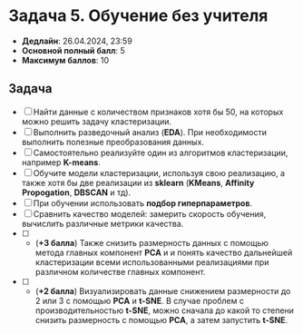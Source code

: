 # Задача 5. Обучение без учителя

* **Дедлайн**: 26.04.2024, 23:59
* **Основной полный балл**: 5
* **Максимум баллов**: 10

## Задача

- [ ] Найти данные с количеством признаков хотя бы 50, на которых можно решить задачу кластеризации.
- [ ] Выполнить разведочный анализ (**EDA**). При необходимости выполнить полезные преобразования данных.
- [ ] Самостоятельно реализуйте один из алгоритмов кластеризации, например **K-means**.
- [ ] Обучите модели кластеризации, используя свою реализацию, а также хотя бы две реализации из **sklearn** (**KMeans**, **Affinity Propogation**, **DBSCAN** и тд).
- [ ] При обучении использовать **подбор гиперпараметров**.
- [ ] Сравнить качество моделей: замерить скорость обучения, вычислить различные метрики качества.
- [ ] * (**+3 балла**) Также снизить размерность данных с помощью метода главных компонент **PCA** и и понять качество дальнейшей кластеризации всеми использованными реализациями при различном количестве главных компонент.
- [ ] * (**+2 балла**) Визуализировать данные снижением размерности до 2 или 3 с помощью **PCA** и **t-SNE**. В случае проблем с производительностью **t-SNE**, можно сначала до какой то степени снизить размерность с помощью **PCA**, а затем запустить **t-SNE**.
